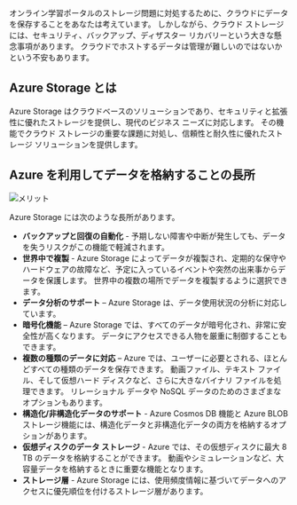 オンライン学習ポータルのストレージ問題に対処するために、クラウドにデータを保存することをあなたは考えています。 しかしながら、クラウド ストレージには、セキュリティ、バックアップ、ディザスター リカバリーという大きな懸念事項があります。 クラウドでホストするデータは管理が難しいのではないかという不安もあります。

## <a name="what-is-azure-storage"></a>Azure Storage とは

Azure Storage はクラウドベースのソリューションであり、セキュリティと拡張性に優れたストレージを提供し、現代のビジネス ニーズに対応します。 その機能でクラウド ストレージの重要な課題に対処し、信頼性と耐久性に優れたストレージ ソリューションを提供します。

## <a name="benefits-of-using-azure-to-store-data"></a>Azure を利用してデータを格納することの長所

![メリット](../media-draft/Benefits.png)

Azure Storage には次のような長所があります。

- **バックアップと回復の自動化** - 予期しない障害や中断が発生しても、データを失うリスクがこの機能で軽減されます。
- **世界中で複製** - Azure Storage によってデータが複製され、定期的な保守やハードウェアの故障など、予定に入っているイベントや突然の出来事からデータを保護します。 世界中の複数の場所でデータを複製するように選択できます。
- **データ分析のサポート** – Azure Storage は、データ使用状況の分析に対応しています。
- **暗号化機能** – Azure Storage では、すべてのデータが暗号化され、非常に安全性が高くなります。 データにアクセスできる人物を厳重に制御することもできます。
- **複数の種類のデータに対応** – Azure では、ユーザーに必要とされる、ほとんどすべての種類のデータを保存できます。 動画ファイル、テキスト ファイル、そして仮想ハード ディスクなど、さらに大きなバイナリ ファイルを処理できます。 リレーショナル データや NoSQL データのためのさまざまなオプションもあります。
- **構造化/非構造化データのサポート** - Azure Cosmos DB 機能と Azure BLOB ストレージ機能には、構造化データと非構造化データの両方を格納するオプションがあります。
- **仮想ディスクのデータ ストレージ** - Azure では、その仮想ディスクに最大 8 TB のデータを格納することができます。 動画やシミュレーションなど、大容量データを格納するときに重要な機能となります。
- **ストレージ層** - Azure Storage には、使用頻度情報に基づいてデータへのアクセスに優先順位を付けるストレージ層があります。
